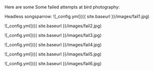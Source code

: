 Here are some Some failed attempts at bird photography:

Headless songsparrow:
![_config.yml]({{ site.baseurl }}/images/fail1.jpg)

![_config.yml]({{ site.baseurl }}/images/fail2.jpg)

![_config.yml]({{ site.baseurl }}/images/fail3.jpg)

![_config.yml]({{ site.baseurl }}/images/fail4.jpg)

![_config.yml]({{ site.baseurl }}/images/fail5.jpg)

![_config.yml]({{ site.baseurl }}/images/fail6.jpg)
